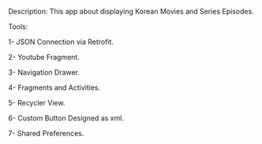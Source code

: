 Description:
This app about displaying Korean Movies and Series Episodes.

Tools:

1- JSON Connection via Retrofit.

2- Youtube Fragment.

3- Navigation Drawer.

4- Fragments and Activities.

5- Recycler View.

6- Custom Button Designed as xml.

7- Shared Preferences.

